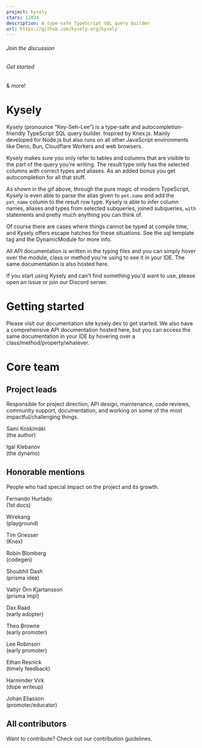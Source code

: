 ```yaml
---
project: kysely
stars: 12834
description: A type-safe TypeScript SQL query builder
url: https://github.com/kysely-org/kysely
---
```


###### Join the discussion ⠀⠀⠀⠀⠀⠀⠀

###### Get started

& more!

Kysely
======

Kysely (pronounce “Key-Seh-Lee”) is a type-safe and autocompletion-friendly TypeScript SQL query builder. Inspired by Knex.js. Mainly developed for Node.js but also runs on all other JavaScript environments like Deno, Bun, Cloudflare Workers and web browsers.

Kysely makes sure you only refer to tables and columns that are visible to the part of the query you're writing. The result type only has the selected columns with correct types and aliases. As an added bonus you get autocompletion for all that stuff.

As shown in the gif above, through the pure magic of modern TypeScript, Kysely is even able to parse the alias given to `pet.name` and add the `pet_name` column to the result row type. Kysely is able to infer column names, aliases and types from selected subqueries, joined subqueries, `with` statements and pretty much anything you can think of.

Of course there are cases where things cannot be typed at compile time, and Kysely offers escape hatches for these situations. See the sql template tag and the DynamicModule for more info.

All API documentation is written in the typing files and you can simply hover over the module, class or method you're using to see it in your IDE. The same documentation is also hosted here.

If you start using Kysely and can't find something you'd want to use, please open an issue or join our Discord server.

Getting started
===============

Please visit our documentation site kysely.dev to get started. We also have a comprehensive API documentation hosted here, but you can access the same documentation in your IDE by hovering over a class/method/property/whatever.

Core team
=========

Project leads
-------------

Responsible for project direction, API design, maintenance, code reviews, community support, documentation, and working on some of the most impactful/challenging things.

  
Sami Koskimäki  
(the author)

  
Igal Klebanov  
(the dynamo)

Honorable mentions
------------------

People who had special impact on the project and its growth.

  
Fernando Hurtado  
(1st docs)

  
Wirekang  
(playground)

  
Tim Griesser  
(Knex)

  
Robin Blomberg  
(codegen)

  
Shoubhit Dash  
(prisma idea)

  
Valtýr Örn Kjartansson  
(prisma impl)

  
Dax Raad  
(early adopter)

  
Theo Browne  
(early promoter)

  
Lee Robinson  
(early promoter)

  
Ethan Resnick  
(timely feedback)

  
Harminder Virk  
(dope writeup)

  
Johan Eliasson  
(promoter/educator)

All contributors
----------------

  
Want to contribute? Check out our contribution guidelines.
